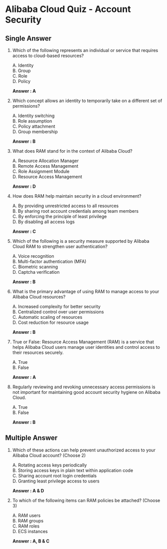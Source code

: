# Alibaba Cloud Quiz - Account Security

## Single Answer

1. Which of the following represents an individual or service that requires access to cloud-based resources?

	A. Identity  
	B. Group  
	C. Role  
	D. Policy

	**Answer : A**

2. Which concept allows an identity to temporarily take on a different set of permissions?

	A. Identity switching  
	B. Role assumption  
	C. Policy attachment  
	D. Group membership

	**Answer : B**

3. What does RAM stand for in the context of Alibaba Cloud?

	A. Resource Allocation Manager  
	B. Remote Access Management  
	C. Role Assignment Module  
	D. Resource Access Management
	
	**Answer : D**

4. How does RAM help maintain security in a cloud environment?

	A. By providing unrestricted access to all resources  
	B. By sharing root account credentials among team members  
	C. By enforcing the principle of least privilege  
	D. By disabling all access logs
	
	**Answer : C**

5. Which of the following is a security measure supported by Alibaba Cloud RAM to strengthen user authentication?

	A. Voice recognition  
	B. Multi-factor authentication (MFA)  
	C. Biometric scanning  
	D. Captcha verification
	
	**Answer : B**

6. What is the primary advantage of using RAM to manage access to your Alibaba Cloud resources?

	A. Increased complexity for better security  
	B. Centralized control over user permissions  
	C. Automatic scaling of resources  
	D. Cost reduction for resource usage
	
	**Answer : B**

7. True or False: Resource Access Management (RAM) is a service that helps Alibaba Cloud users manage user identities and control access to their resources securely.

	A. True  
	B. False

	**Answer : A**

8. Regularly reviewing and revoking unnecessary access permissions is not important for maintaining good account security hygiene on Alibaba Cloud.

	A. True  
	B. False

	**Answer : B**

## Multiple Answer

1. Which of these actions can help prevent unauthorized access to your Alibaba Cloud account? (Choose 2)

	A. Rotating access keys periodically  
	B. Storing access keys in plain text within application code  
	C. Sharing account root login credentials  
	D. Granting least privilege access to users

	**Answer : A & D**

2. To which of the following items can RAM policies be attached? (Choose 3)

	A. RAM users  
	B. RAM groups  
	C. RAM roles  
	D. ECS instances

	**Answer : A, B & C**